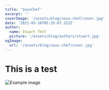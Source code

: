 ```yaml
---
title: 'SousChef'
excerpt: ''
coverImage: '/assets/blog/sous-chef/cover.jpg'
date: '2021-03-16T05:35:07.322Z'
author:
  name: Stuart Tett
  picture: '/assets/blog/authors/stuart.jpg'
ogImage:
  url: '/assets/blog/sous-chef/cover.jpg'
---
```


# This is a test

![Example image](/assets/blog/authors/stuart.jpg?w=1920&h=1920)